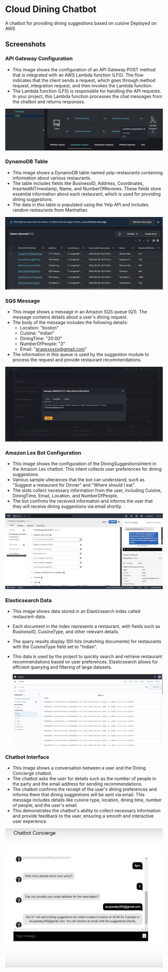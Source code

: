 # Cloud Dining Chatbot
A chatbot for providing dining suggestions based on cuisine
Deployed on AWS

## Screenshots

### API Gateway Configuration

* This image shows the configuration of an API Gateway POST method that is integrated with an AWS Lambda function (LF0). The flow indicates that the client sends a request, which goes through method request, integration request, and then invokes the Lambda function.
* The Lambda function (LF0) is responsible for handling the API requests. In your project, this Lambda function processes the chat messages from the chatbot and returns responses.

![Gateway](1.jpg)

### DynamoDB Table

* This image shows a DynamoDB table named yelp-restaurants containing information about various restaurants.
* The table includes fields like BusinessID, Address, Coordinates, InsertedAtTimestamp, Name, and NumberOfReviews. These fields store essential information about each restaurant, which is used for providing dining suggestions.
*  The data in this table is populated using the Yelp API and includes random restaurants from Manhattan.

![DynamoDB](2.jpg)

###  SQS Message

* This image shows a message in an Amazon SQS queue (Q1). The message contains details about a user's dining request.
* The body of the message includes the following details:
    * Location: "boston"
    * Cuisine: "indian"
    * DiningTime: "20:00"
    * NumberOfPeople: "3"
    * Email: "arupxxxxxx@gmail.com"
* The information in this queue is used by the suggestion module to process the request and provide restaurant recommendations.

![DynamoDB](3.jpg)

### Amazon Lex Bot Configuration

* This image shows the configuration of the DiningSuggestionsIntent in the Amazon Lex chatbot. This intent collects user preferences for dining suggestions.
* Various sample utterances that the bot can understand, such as "Suggest a restaurant for Dinner" and "Where should I eat".
* The slots collect necessary information from the user, including Cuisine, DiningTime, Email, Location, and NumberOfPeople.
* The bot confirms the received information and informs the user that they will receive dining suggestions via email shortly.

![LexBot](4.jpg)

### Elasticsearch Data

* This image shows data stored in an Elasticsearch index called restaurant-data.
* Each document in the index represents a restaurant, with fields such as BusinessID, CuisineType, and other relevant details.
* The query results display 100 hits (matching documents) for restaurants with the CuisineType field set to "Indian".
* This data is used by the project to quickly search and retrieve restaurant recommendations based on user preferences. Elasticsearch allows for efficient querying and filtering of large datasets.
  
  ![ElasticSearch](<Screenshot 2024-06-14 200731.png>)

### Chatbot Interface

* This image shows a conversation between a user and the Dining Concierge chatbot.
* The chatbot asks the user for details such as the number of people in the party and the email address for sending recommendations.
* The chatbot confirms the receipt of the user's dining preferences and informs them that dining suggestions will be sent via email. This message includes details like cuisine type, location, dining time, number of people, and the user's email.
* This demonstrates the chatbot's ability to collect necessary information and provide feedback to the user, ensuring a smooth and interactive user experience.

![ChatBot](<Screenshot 2024-06-14 200913.png>)
